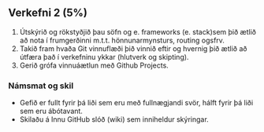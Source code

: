
## Verkefni 2 (5%)
1. Útskýrið og rökstyðjið þau söfn og e. frameworks (e. stack)sem þið ætlið að nota í frumgerðinni m.t.t. hönnunarmynsturs, routing ogsfrv. 
1. Takið fram hvaða Git vinnuflæði þið vinnið eftir og hvernig þið ætlið að útfæra það í verkefninu ykkar (hlutverk og skipting).
1. Gerið grófa vinnuáætlun með Github Projects.

### Námsmat og skil
- Gefið er fullt fyrir þá liði sem eru með fullnægjandi svör, hálft fyrir þá liði sem eru ábótavant. 
- Skilaðu á Innu GitHub slóð (wiki) sem inniheldur skýringar.
